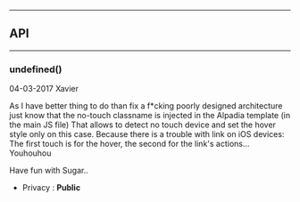 


-----------------------------
## API
-----------------------------

### undefined()
04-03-2017
Xavier

As I have better thing to do than fix a f*cking poorly designed architecture
just know that the no-touch classname is injected in the Alpadia template (in the main JS file)
That allows to detect no touch device and set the hover style only on this case.
Because there is a trouble with link on iOS devices:
The first touch is for the hover, the second for the link's actions... Youhouhou

Have fun with Sugar..
- Privacy : **Public**





